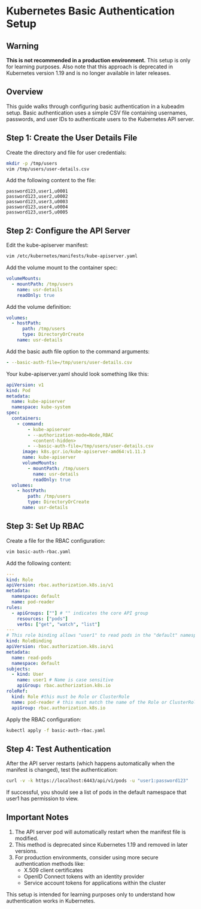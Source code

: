 # Kubernetes Basic Authentication Setup

## Warning

**This is not recommended in a production environment.** This setup is only for learning purposes. Also note that this approach is deprecated in Kubernetes version 1.19 and is no longer available in later releases.

## Overview

This guide walks through configuring basic authentication in a kubeadm setup. Basic authentication uses a simple CSV file containing usernames, passwords, and user IDs to authenticate users to the Kubernetes API server.

## Step 1: Create the User Details File

Create the directory and file for user credentials:

```bash
mkdir -p /tmp/users
vim /tmp/users/user-details.csv
```

Add the following content to the file:

```
password123,user1,u0001
password123,user2,u0002
password123,user3,u0003
password123,user4,u0004
password123,user5,u0005
```

## Step 2: Configure the API Server

Edit the kube-apiserver manifest:

```bash
vim /etc/kubernetes/manifests/kube-apiserver.yaml
```

Add the volume mount to the container spec:

```yaml
volumeMounts:
  - mountPath: /tmp/users
    name: usr-details
    readOnly: true
```

Add the volume definition:

```yaml
volumes:
  - hostPath:
      path: /tmp/users
      type: DirectoryOrCreate
    name: usr-details
```

Add the basic auth file option to the command arguments:

```yaml
- --basic-auth-file=/tmp/users/user-details.csv
```

Your kube-apiserver.yaml should look something like this:

```yaml
apiVersion: v1
kind: Pod
metadata:
  name: kube-apiserver
  namespace: kube-system
spec:
  containers:
    - command:
        - kube-apiserver
        - --authorization-mode=Node,RBAC
          <content-hidden>
        - --basic-auth-file=/tmp/users/user-details.csv
      image: k8s.gcr.io/kube-apiserver-amd64:v1.11.3
      name: kube-apiserver
      volumeMounts:
        - mountPath: /tmp/users
          name: usr-details
          readOnly: true
  volumes:
    - hostPath:
        path: /tmp/users
        type: DirectoryOrCreate
      name: usr-details
```

## Step 3: Set Up RBAC

Create a file for the RBAC configuration:

```bash
vim basic-auth-rbac.yaml
```

Add the following content:

```yaml
---
kind: Role
apiVersion: rbac.authorization.k8s.io/v1
metadata:
  namespace: default
  name: pod-reader
rules:
  - apiGroups: [""] # "" indicates the core API group
    resources: ["pods"]
    verbs: ["get", "watch", "list"]
---
# This role binding allows "user1" to read pods in the "default" namespace.
kind: RoleBinding
apiVersion: rbac.authorization.k8s.io/v1
metadata:
  name: read-pods
  namespace: default
subjects:
  - kind: User
    name: user1 # Name is case sensitive
    apiGroup: rbac.authorization.k8s.io
roleRef:
  kind: Role #this must be Role or ClusterRole
  name: pod-reader # this must match the name of the Role or ClusterRole you wish to bind to
  apiGroup: rbac.authorization.k8s.io
```

Apply the RBAC configuration:

```bash
kubectl apply -f basic-auth-rbac.yaml
```

## Step 4: Test Authentication

After the API server restarts (which happens automatically when the manifest is changed), test the authentication:

```bash
curl -v -k https://localhost:6443/api/v1/pods -u "user1:password123"
```

If successful, you should see a list of pods in the default namespace that user1 has permission to view.

## Important Notes

1. The API server pod will automatically restart when the manifest file is modified.
2. This method is deprecated since Kubernetes 1.19 and removed in later versions.
3. For production environments, consider using more secure authentication methods like:
   - X.509 client certificates
   - OpenID Connect tokens with an identity provider
   - Service account tokens for applications within the cluster

This setup is intended for learning purposes only to understand how authentication works in Kubernetes.
